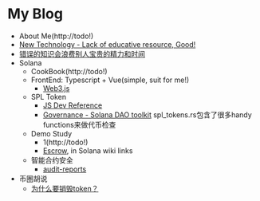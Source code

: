 # My Blog
- About Me(http://todo!)
- [New Technology - Lack of educative resource, Good!](https://github.com/jackalchenxu/jackalchenxu.github.io/issues/1)
- [错误的知识会浪费别人宝贵的精力和时间](https://github.com/jackalchenxu/jackalchenxu.github.io/issues/2)
- Solana 
  - CookBook(http://todo!)
  - FrontEnd: Typescript + Vue(simple, suit for me!)
    - [Web3.js](https://solana-labs.github.io/solana-web3.js/modules.html)
  - SPL Token
    - [JS Dev Reference](https://solana-labs.github.io/solana-program-library/token/js/modules.html)
    - [Governance - Solana DAO toolkit](https://github.com/solana-labs/solana-program-library/tree/master/governance) spl_tokens.rs包含了很多handy functions来做代币检查
  - Demo Study
    - 1(http://todo!)
    - [Escrow](https://paulx.dev/blog/2021/01/14/programming-on-solana-an-introduction/), in Solana wiki links
  - 智能合约安全
    - [audit-reports](https://github.com/blocksecteam/audit-reports)
- 币圈胡说
  - [为什么要销毁token？](https://github.com/jackalchenxu/jackalchenxu.github.io/issues/3) 
